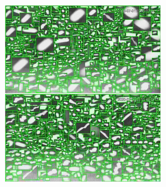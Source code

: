![20200701-222449-225454](in/20200701/20200701-222449-225454_0_.jpg)
![20200701-225459-232504](in/20200701/20200701-225459-232504_0_.jpg)
